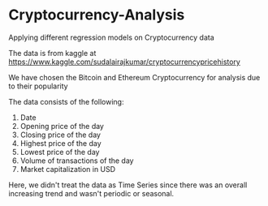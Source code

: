 # Cryptocurrency-Analysis
Applying different regression models on Cryptocurrency data

The data is from kaggle at https://www.kaggle.com/sudalairajkumar/cryptocurrencypricehistory

We have chosen the Bitcoin and Ethereum Cryptocurrency for analysis due to their popularity

The data consists of the following:
1. Date
2. Opening price of the day
3. Closing price of the day
4. Highest price of the day
5. Lowest price of the day
6. Volume of transactions of the day
7. Market capitalization in USD

Here, we didn't treat the data as Time Series since there was an overall increasing trend and wasn't periodic or seasonal.

